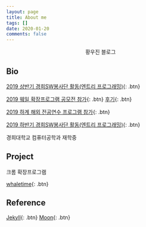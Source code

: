 ```yaml
---
layout: page
title: About me
tags: []
date: 2020-01-20
comments: false
---
```

    
<center>황우진 블로그<br></center>

## Bio

[2019 상반기 경희SW봉사단 활동(엔트리 프로그래밍)](http://swedu.khu.ac.kr/html_2018/05/03.php){: .btn}

[2019 웨일 확장프로그램 공모전 참가](https://blog.naver.com/whaleteam/221651840602){: .btn} [후기](https://woojin-hwang.github.io/whaletime/){: .btn}

[2019 하계 해외 전공연수 프로그램 참가](http://ce.khu.ac.kr/?hCode=BOARD&page=view&idx=1317&bo_idx=2&hCode=BOARD&bo_idx=2&sfl=title&stx=연수){: .btn}

[2019 하반기 경희SW봉사단 활동(엔트리 프로그래밍)](http://swedu.khu.ac.kr/html_2018/05/03.php){: .btn}

경희대학교 컴퓨터공학과 재학중

## Project

크롬 확장프로그램

[whaletime](https://woojin-hwang.github.io/whaletime/){: .btn}

## Reference

[Jekyll](https://jekyllrb.com){: .btn} [Moon](https://github.com/TaylanTatli/Moon){: .btn}
